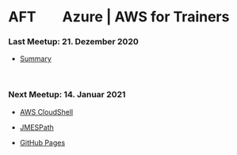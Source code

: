 # AFT        Azure | AWS for Trainers

### Last Meetup: 21. Dezember 2020             
* [Summary](AWS/README.md)

<br>

### Next Meetup: 14. Januar 2021

* [AWS CloudShell](https://docs.aws.amazon.com/cloudshell/latest/userguide/working-with-cloudshell.html)

* [JMESPath](https://jmespath.org/)
 
* [GitHub Pages](https://docs.github.com/en/free-pro-team@latest/github/working-with-github-pages/getting-started-with-github-pages)